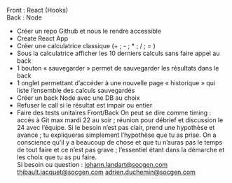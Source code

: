 Front : React (Hooks) 	
Back : Node
-	Créer un repo Github et nous le rendre accessible
-	Create React App
-	Créer une calculatrice classique (+ ; - ; * ; / ; = )
-	Sous la calculatrice afficher les 10 derniers calculs sans faire appel au back
-	1 bouton « sauvegarder » permet de sauvegarder les résultats dans le back
-	1 onglet permettant d’accéder à une nouvelle page « historique » qui liste l’ensemble des calculs sauvegardés
-	Créer un back Node avec une DB au choix
-	Refuser le call si le résultat est impair ou entier 
-	Faire des tests unitaires Front/Back
On peut se dire comme timing : accès à Git max mardi 22 au soir ; réunion pour débrief et discussion le 24 avec l’équipe. 
Si le besoin n’est pas clair, prend une hypothèse et avance ; tu expliqueras simplement l’hypothèse que tu as prise. 
On a conscience qu’il y a beaucoup de chose et que tu n’auras pas le temps de tout faire et ce n’est pas grave ; l’essentiel étant dans la démarche et les choix que tu as pu faire.  
Si besoin ou question : johann.landart@socgen.com  thibault.jacquet@socgen.com adrien.duchemin@socgen.com

